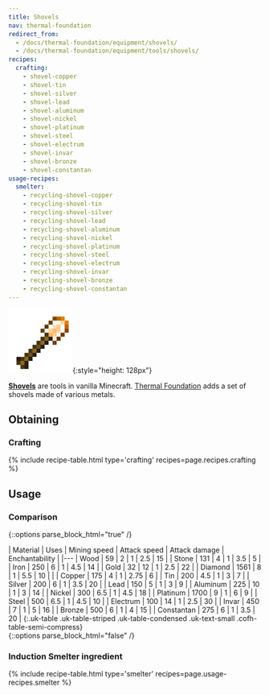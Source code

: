 ```yaml
---
title: Shovels
nav: thermal-foundation
redirect_from:
  - /docs/thermal-foundation/equipment/shovels/
  - /docs/thermal-foundation/equipment/tools/shovels/
recipes:
  crafting:
    - shovel-copper
    - shovel-tin
    - shovel-silver
    - shovel-lead
    - shovel-aluminum
    - shovel-nickel
    - shovel-platinum
    - shovel-steel
    - shovel-electrum
    - shovel-invar
    - shovel-bronze
    - shovel-constantan
usage-recipes:
  smelter:
    - recycling-shovel-copper
    - recycling-shovel-tin
    - recycling-shovel-silver
    - recycling-shovel-lead
    - recycling-shovel-aluminum
    - recycling-shovel-nickel
    - recycling-shovel-platinum
    - recycling-shovel-steel
    - recycling-shovel-electrum
    - recycling-shovel-invar
    - recycling-shovel-bronze
    - recycling-shovel-constantan
---
```


![Shovels](/assets/images/thermal-foundation/shovels.gif){:style="height: 128px"}


**[Shovels](https://minecraft.gamepedia.com/Shovel)** are tools in vanilla
Minecraft. [Thermal Foundation](/docs/thermal-foundation/) adds a set of shovels
made of various metals.


Obtaining
---------

### Crafting
{% include recipe-table.html type='crafting' recipes=page.recipes.crafting %}


Usage
-----

### Comparison
{::options parse_block_html="true" /}
<div class="uk-overflow-container">
| Material | Uses | Mining speed | Attack speed | Attack damage | Enchantability |
|---
| Wood | 59 | 2 | 1 | 2.5 | 15 |
| Stone | 131 | 4 | 1 | 3.5 | 5 |
| Iron | 250 | 6 | 1 | 4.5 | 14 |
| Gold | 32 | 12 | 1 | 2.5 | 22 |
| Diamond | 1561 | 8 | 1 | 5.5 | 10 |
|
| Copper | 175 | 4 | 1 | 2.75 | 6 |
| Tin | 200 | 4.5 | 1 | 3 | 7 |
| Silver | 200 | 6 | 1 | 3.5 | 20 |
| Lead | 150 | 5 | 1 | 3 | 9 |
| Aluminum | 225 | 10 | 1 | 3 | 14 |
| Nickel | 300 | 6.5 | 1 | 4.5 | 18 |
| Platinum | 1700 | 9 | 1 | 6 | 9 |
| Steel | 500 | 6.5 | 1 | 4.5 | 10 |
| Electrum | 100 | 14 | 1 | 2.5 | 30 |
| Invar | 450 | 7 | 1 | 5 | 16 |
| Bronze | 500 | 6 | 1 | 4 | 15 |
| Constantan | 275 | 6 | 1 | 3.5 | 20 |
{:.uk-table .uk-table-striped .uk-table-condensed .uk-text-small .cofh-table-semi-compress}
</div>
{::options parse_block_html="false" /}

### Induction Smelter ingredient
{% include recipe-table.html type='smelter' recipes=page.usage-recipes.smelter %}
